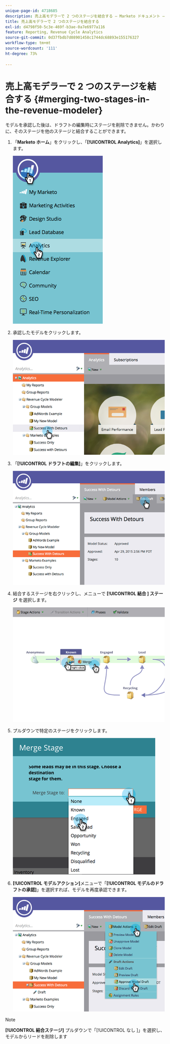 ```yaml
---
unique-page-id: 4718685
description: 売上高モデラーで 2 つのステージを結合する — Marketo ドキュメント — 製品ドキュメント
title: 売上高モデラーで 2 つのステージを結合する
exl-id: d4798f50-5c3e-469f-b3ae-0a7e6977a116
feature: Reporting, Revenue Cycle Analytics
source-git-commit: 0d37fbdb7d08901458c1744dc68893e155176327
workflow-type: tm+mt
source-wordcount: '111'
ht-degree: 73%

---
```


# 売上高モデラーで 2 つのステージを結合する {#merging-two-stages-in-the-revenue-modeler}

モデルを承認した後は、ドラフトの編集時にステージを削除できません。かわりに、そのステージを他のステージと結合することができます。

1. 「**Marketo ホーム**」をクリックし、「**[!UICONTROL Analytics]**」を選択します。

   ![](assets/image2015-4-29-14-3a59-3a9.png)

1. 承認したモデルをクリックします。

   ![](assets/image2015-4-29-15-3a3-3a15.png)

1. 「**[!UICONTROL ドラフトの編集]**」をクリックします。

   ![](assets/image2015-4-29-15-3a7-3a3.png)

1. 結合するステージを右クリックし、メニューで **[!UICONTROL 結合 &#x200B;] ステージ** を選択します。

   ![](assets/image2015-4-29-15-3a10-3a6.png)

1. プルダウンで特定のステージをクリックします。

   ![](assets/image2015-4-29-15-3a52-3a5.png)

1. **[!UICONTROL モデルアクション]**&#x200B;メニューで「**[!UICONTROL モデルのドラフトの承認]**」を選択すれば、モデルを再度承認できます。

   ![](assets/image2015-4-29-16-3a5-3a53.png)

>[!NOTE]
>
>**[!UICONTROL 結合ステージ]** プルダウンで「[!UICONTROL &#x200B; なし &#x200B;]」を選択し、モデルからリードを削除します
